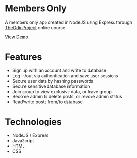 # Members Only

A members only app created in NodeJS using Express through [TheOdinProject](https://www.theodinproject.com) online course.

[View Demo](https://members-only-avengers.herokuapp.com)

# Features

- Sign up with an account and write to database
- Log in/out via authentication and save user sessions
- Secure user data by hashing passwords
- Secure sensitive database information
- Join group to view exclusive data, or leave group
- Become admin to delete posts, or revoke admin status
- Read/write posts from/to database

# Technologies

- NodeJS / Express
- JavaScript
- HTML
- CSS
